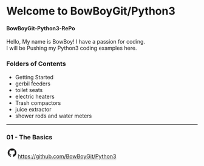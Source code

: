 # Welcome to BowBoyGit/Python3

#### BowBoyGit-Python3-RePo
Hello, 
 My name is BowBoy! I have a passion for coding.<br/> 
I will be Pushing my Python3 coding examples 
here.


### Folders of Contents

* Getting Started
* gerbil feeders
* toilet seats
* electric heaters
* Trash compactors
* juice extractor
* shower rods and water meters
***










### 01 - The Basics


<img src="images/GitHub-Mark.png" width=30>https://github.com/BowBoyGit/Python3

<!-- [GitHub](http://github.com) -->
<!-- <img src="images/pylogo.png" width=100>
![](images/pylogo.png) -->
<!-- As Grace Hopper said:
> I’ve always been more interested
> in the future than in the past. -->





